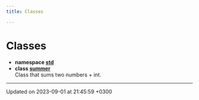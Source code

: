 ```yaml
---
title: Classes

---
```


# Classes




* **namespace [std](output/Namespaces/namespacestd.md)** 
* **class [summer](output/Classes/classsummer.md)** <br>Class that sums two numbers + int. 



-------------------------------

Updated on 2023-09-01 at 21:45:59 +0300
